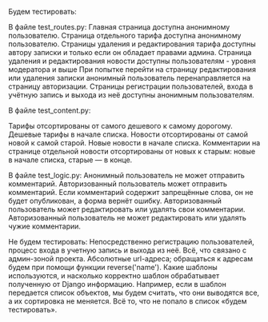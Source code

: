 Будем тестировать:

В файле test_routes.py:
Главная страница доступна анонимному пользователю.
Страница отдельного тарифа доступна анонимному пользователю.
Страницы удаления и редактирования тарифа доступны автору записки и только если он обладает правами админа.
Страница удаления и редактирования новости доступны пользователям - уровня модератора и выше
При попытке перейти на страницу редактирования или удаления записки анонимный пользователь перенаправляется на страницу авторизации.
Страницы регистрации пользователей, входа в учётную запись и выхода из неё доступны анонимным пользователям.

В файле test_content.py:

Тарифы отсортированы от самого дешевого к самому дорогому. Дешевые тарифы в начале списка.
Новости отсортированы от самой новой к самой старой. Новые новости в начале списка.
Комментарии на странице отдельной новости отсортированы от новых к старым: новые в начале списка, старые — в конце.


В файле test_logic.py:
Анонимный пользователь не может отправить комментарий.
Авторизованный пользователь может отправить комментарий.
Если комментарий содержит запрещённые слова, он не будет опубликован, а форма вернёт ошибку.
Авторизованный пользователь может редактировать или удалять свои комментарии.
Авторизованный пользователь не может редактировать или удалять чужие комментарии.

Не будем тестировать:
Непосредственно регистрацию пользователей, процесс входа в учетную запись и выхода из неё.
Всё, что связано с админ-зоной проекта.
Абсолютные url-адреса; обращаться к адресам будем при помощи функции reverse('name').
Какие шаблоны используются, и насколько корректно шаблон обрабатывает полученную от Django информацию. Например, если в шаблон передается список объектов, мы будем считать, что они выводятся все, а их сортировка не меняется.
Всё то, что не попало в список «будем тестировать».